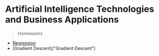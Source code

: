 # Artificial Intelligence Technologies and Business Applications

> Homeworks

* [Regression](Regression)
* [Gradient Descent]("Gradient Descent")